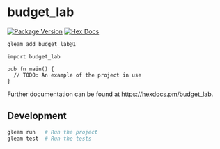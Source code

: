 # budget_lab

[![Package Version](https://img.shields.io/hexpm/v/budget_lab)](https://hex.pm/packages/budget_lab)
[![Hex Docs](https://img.shields.io/badge/hex-docs-ffaff3)](https://hexdocs.pm/budget_lab/)

```sh
gleam add budget_lab@1
```
```gleam
import budget_lab

pub fn main() {
  // TODO: An example of the project in use
}
```

Further documentation can be found at <https://hexdocs.pm/budget_lab>.

## Development

```sh
gleam run   # Run the project
gleam test  # Run the tests
```
